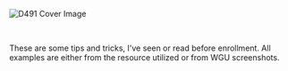 ![D491 Cover Image]()

<br>

These are some tips and tricks, I've seen or read before enrollment. All examples are either from the resource utilized or from WGU screenshots.